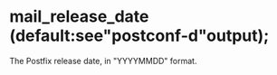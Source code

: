 # mail_release_date (default:see"postconf-d"output); 


The Postfix release date, in "YYYYMMDD" format.



